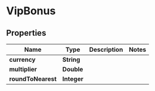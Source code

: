 

# VipBonus


## Properties

| Name | Type | Description | Notes |
|------------ | ------------- | ------------- | -------------|
|**currency** | **String** |  |  |
|**multiplier** | **Double** |  |  |
|**roundToNearest** | **Integer** |  |  |




